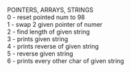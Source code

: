 POINTERS, ARRAYS, STRINGS <br />
0 - reset pointed num to 98 <br />
1 - swap 2 given pointer of numer <br />
2 - find length of given string <br />
3 - prints given string <br />
4 - prints reverse of given string <br />
5 - reverse given string <br />
6 - prints every other char of given string <br />
